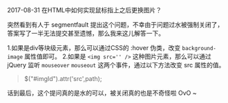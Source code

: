 2017-08-31
在HTML中如何实现鼠标指上之后更换图片？

突然看到有人于 segmentfault 提出这个问题，不幸由于问题过水被强制关闭了，答案写了一半无法提交甚至遗憾，那么我来这儿解答一下。

1.如果是div等块级元素，那么可以通过CSS的 :hover 伪类，改变 `background-image` 属性值即可。
2.如果是 `<img src='' />` 这种图片元素，那么可以通过 jQuery 监听 ``mouseover`` ``mouseout`` 这两个事件，通过以下方法改变 src 属性的值。

> $("#imgId").attr('src',path);

话到最后，这个提问真的是水的可以，被关闭真的也是不奇怪啦 OvO ~